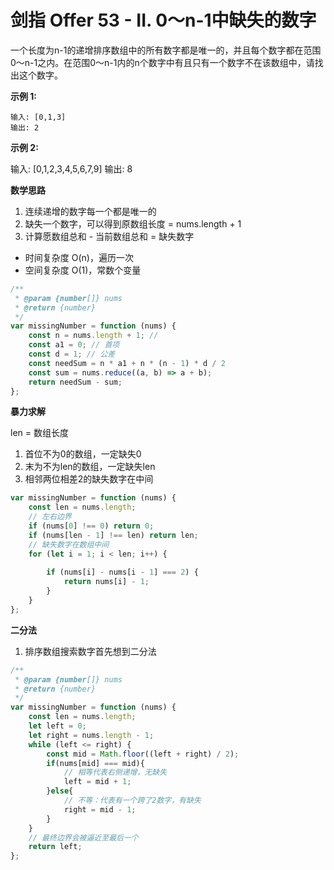 # 剑指 Offer 53 - II. 0～n-1中缺失的数字

一个长度为n-1的递增排序数组中的所有数字都是唯一的，并且每个数字都在范围0～n-1之内。在范围0～n-1内的n个数字中有且只有一个数字不在该数组中，请找出这个数字。
 

**示例 1:**
```
输入: [0,1,3]
输出: 2
```
**示例 2:**

输入: [0,1,2,3,4,5,6,7,9]
输出: 8
 
**数学思路**

1. 连续递增的数字每一个都是唯一的
2. 缺失一个数字，可以得到原数组长度 = nums.length + 1
3. 计算愿数组总和 - 当前数组总和 = 缺失数字

* 时间复杂度 O(n)，遍历一次
* 空间复杂度 O(1)，常数个变量

```js
/**
 * @param {number[]} nums
 * @return {number}
 */
var missingNumber = function (nums) {
    const n = nums.length + 1; // 
    const a1 = 0; // 首项
    const d = 1; // 公差
    const needSum = n * a1 + n * (n - 1) * d / 2
    const sum = nums.reduce((a, b) => a + b);
    return needSum - sum;
};
```

**暴力求解**

len = 数组长度

1. 首位不为0的数组，一定缺失0
2. 末为不为len的数组，一定缺失len
3. 相邻两位相差2的缺失数字在中间

```js
var missingNumber = function (nums) {
    const len = nums.length;
    // 左右边界
    if (nums[0] !== 0) return 0;
    if (nums[len - 1] !== len) return len;
    // 缺失数字在数组中间
    for (let i = 1; i < len; i++) {
        
        if (nums[i] - nums[i - 1] === 2) {
            return nums[i] - 1;
        }
    }
};
```

**二分法**

1. 排序数组搜索数字首先想到二分法

```js
/**
 * @param {number[]} nums
 * @return {number}
 */
var missingNumber = function (nums) {
    const len = nums.length;
    let left = 0;
    let right = nums.length - 1;
    while (left <= right) {
        const mid = Math.floor((left + right) / 2);
        if(nums[mid] === mid){
            // 相等代表右侧递增，无缺失
            left = mid + 1;
        }else{
            // 不等：代表有一个跨了2数字，有缺失
            right = mid - 1;
        }
    }
    // 最终边界会被逼近至最后一个
    return left;
};
```
